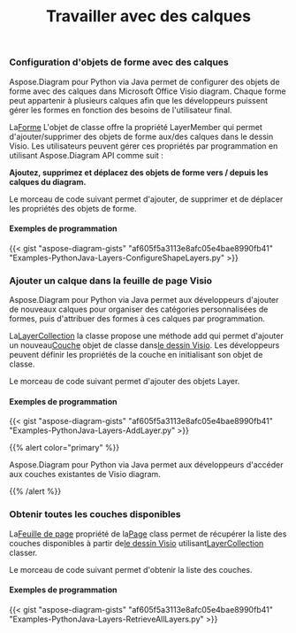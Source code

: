 ﻿---
title: Travailler avec des calques
type: docs
weight: 160
url: /fr/python-java/working-with-layers/
---
### **Configuration d'objets de forme avec des calques**
Aspose.Diagram pour Python via Java permet de configurer des objets de forme avec des calques dans Microsoft Office Visio diagram. Chaque forme peut appartenir à plusieurs calques afin que les développeurs puissent gérer les formes en fonction des besoins de l'utilisateur final.

 La[Forme](https://reference.aspose.com/diagram/java/com.aspose.diagram/Shape) L'objet de classe offre la propriété LayerMember qui permet d'ajouter/supprimer des objets de forme aux/des calques dans le dessin Visio. Les utilisateurs peuvent gérer ces propriétés par programmation en utilisant Aspose.Diagram API comme suit :

**Ajoutez, supprimez et déplacez des objets de forme vers / depuis les calques du diagram.** 

Le morceau de code suivant permet d'ajouter, de supprimer et de déplacer les propriétés des objets de forme.
#### **Exemples de programmation**
{{< gist "aspose-diagram-gists" "af605f5a3113e8afc05e4bae8990fb41" "Examples-PythonJava-Layers-ConfigureShapeLayers.py" >}}
### **Ajouter un calque dans la feuille de page Visio**
Aspose.Diagram pour Python via Java permet aux développeurs d'ajouter de nouveaux calques pour organiser des catégories personnalisées de formes, puis d'attribuer des formes à ces calques par programmation.

 La[LayerCollection](https://reference.aspose.com/diagram/java/com.aspose.diagram/LayerCollection) la classe propose une méthode add qui permet d'ajouter un nouveau[Couche](https://reference.aspose.com/diagram/java/com.aspose.diagram/layer) objet de classe dans[le dessin Visio](DrawingFlowChart.vsdx). Les développeurs peuvent définir les propriétés de la couche en initialisant son objet de classe.

Le morceau de code suivant permet d'ajouter des objets Layer.
#### **Exemples de programmation**
{{< gist "aspose-diagram-gists" "af605f5a3113e8afc05e4bae8990fb41" "Examples-PythonJava-Layers-AddLayer.py" >}}

{{% alert color="primary" %}} 

Aspose.Diagram pour Python via Java permet aux développeurs d'accéder aux couches existantes de Visio diagram.

{{% /alert %}} 
### **Obtenir toutes les couches disponibles**
 La[Feuille de page](https://reference.aspose.com/diagram/java/com.aspose.diagram/PageSheet) propriété de la[Page](https://reference.aspose.com/diagram/java/com.aspose.diagram/Page) class permet de récupérer la liste des couches disponibles à partir de[le dessin Visio](DrawingFlowChart.vsdx) utilisant[LayerCollection](https://reference.aspose.com/diagram/java/com.aspose.diagram/layercollection) classer.

Le morceau de code suivant permet d'obtenir la liste des couches.
#### **Exemples de programmation**
{{< gist "aspose-diagram-gists" "af605f5a3113e8afc05e4bae8990fb41" "Examples-PythonJava-Layers-RetrieveAllLayers.py" >}}
